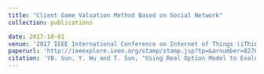 ```yaml
---
title: "Client Game Valuation Method Based on Social Network"
collection: publications

date: 2017-10-01
venue: '2017 IEEE International Conference on Internet of Things (iThings) and IEEE Green Computing and Communications (GreenCom) and IEEE Cyber, Physical and Social Computing (CPSCom) and IEEE Smart Data (SmartData)'
paperurl: 'http://ieeexplore.ieee.org/stamp/stamp.jsp?tp=&arnumber=8276763&isnumber=8276662'
citation: 'YB. Sun, Y. Wu and T. Sun, "Using Real Option Model to Evaluate Movie Investments Based on Social Network," 2016 Intl IEEE Conferences on Ubiquitous Intelligence & Computing, Advanced and Trusted Computing, Scalable Computing and Communications, Cloud and Big Data Computing, Internet of People, and Smart World Congress (UIC/ATC/ScalCom/CBDCom/IoP/SmartWorld), Toulouse, France, 2016, pp. 1058-1062, doi: 10.1109/UIC-ATC-ScalCom-CBDCom-IoP-SmartWorld.2016.0165.'
---
```


